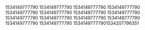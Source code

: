 1534149777790
1534149777790
1534149777790
1534149777790
1534149777790
1534149777790
1534149777790
1534149777790
1534149777790
1534149777790
1534149777790
1534149777790
1534149777790
1534149777790
15341497777901534207796351